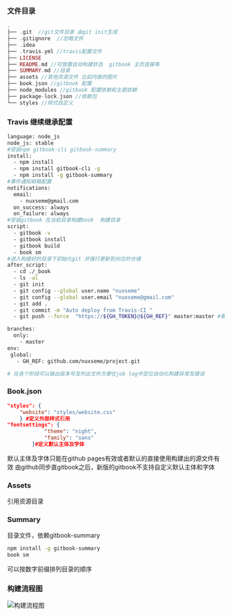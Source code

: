### 文件目录

```php
.
├── .git  //git文件目录 由git init生成
├── .gitignore  //忽略文件
├── .idea  
├── .travis.yml //travis配置文件
├── LICENSE 
├── README.md //可放置自动构建状态  gitbook 主页连接等
├── SUMMARY.md //目录
├── assets //其他资源文件 比如内嵌的图片
├── book.json //gitbook 配置
├── node_modules //gitbook 配置依赖和主题依赖
├── package-lock.json //依赖包
└── styles //样式自定义
```



### Travis 继续继承配置

```bash
language: node_js
node_js: stable
#安装npm gitbook-cli gitbook-summary
install:
  - npm install
  - npm install gitbook-cli -g
  - npm install -g gitbook-summary
#事件通知邮箱配置
notifications:
  email:
    - nuxseme@gmail.com
  on_success: always
  on_failure: always
#安装gitbook 在当前目录构建book  构建目录
script:
  - gitbook -v
  - gitbook install
  - gitbook build
  - book sm
#进入构建好的目录下初始化git 并强行更新到对应的仓储
after_script:
  - cd ./_book
  - ls -al
  - git init
  - git config --global user.name "nuxseme"
  - git config --global user.email "nuxseme@gmail.com"
  - git add .
  - git commit -m "Auto deploy from Travis-CI "
  - git push --force  "https://${GH_TOKEN}@${GH_REF}" master:master #需优先定义好git token

branches:
  only:
    - master
env:
 global:
   - GH_REF: github.com/nuxseme/project.git

# 在各个阶段可以输出版本号及列出文件方便在job log中定位自动化构建异常及错误
```



### Book.json

```json
"styles": {
	"website": "styles/website.css"         
    } #定义外部样式引用
"fontsettings": {
            "theme": "night",
            "family": "sans" 
        }#定义默认主体及字体
```

默认主体及字体只能在github pages有效或者默认的直接使用构建出的源文件有效 由github同步直gitbook之后，新版的gitbook不支持自定义默认主体和字体

### Assets

引用资源目录

### Summary

目录文件，依赖gitbook-summary

```bash
npm install -g gitbook-summary
book sm
```

可以按数字前缀排列目录的顺序

### 构建流程图

![构建流程图](/Users/nuxse/code/gitbook-template/assets/构建流程图.png)


